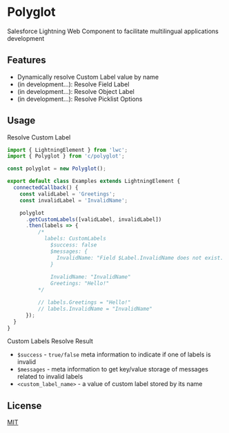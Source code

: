 # Polyglot

Salesforce Lightning Web Component to facilitate multilingual applications development 

## Features

- Dynamically resolve Custom Label value by name
- (in development...): Resolve Field Label
- (in development...): Resolve Object Label
- (in development...): Resolve Picklist Options

## Usage

Resolve Custom Label

```javascript
import { LightningElement } from 'lwc';
import { Polyglot } from 'c/polyglot';

const polyglot = new Polyglot();

export default class Examples extends LightningElement {
  connectedCallback() {
    const validLabel = 'Greetings';
    const invalidLabel = 'InvalidName';

    polyglot
      .getCustomLabels([validLabel, invalidLabel])
      .then(labels => {
          /*
            labels: CustomLabels
              $success: false
              $messages: {
                InvalidName: "Field $Label.InvalidName does not exist. Check spelling"
              }
              
              InvalidName: "InvalidName"
              Greetings: "Hello!"
          */

          // labels.Greetings = "Hello!"
          // labels.InvalidName = "InvalidName"
      });
  }
}
```

Custom Labels Resolve Result

- `$success` - `true/false` meta information to indicate if one of labels is invalid
- `$messages` - meta information to get key/value storage of messages related to invalid labels
- `<custom_label_name>` - a value of custom label stored by its name


## License

[MIT](https://github.com/ruslan-kurchenko/sfdc-lax/blob/master/docs/LICENSE)

